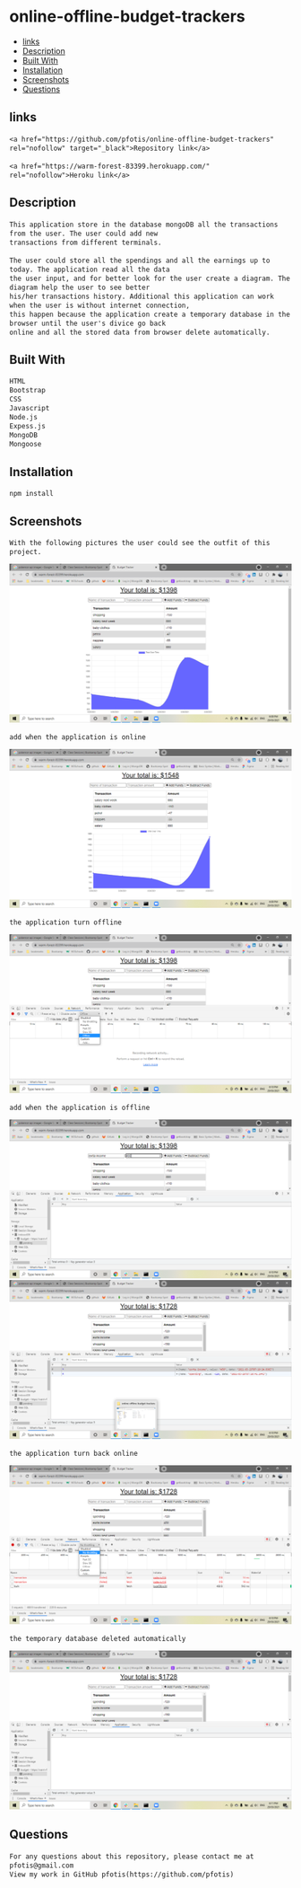 # online-offline-budget-trackers

* [links](#links)
* [Description](#description)
* [Built With](#builtwith)
* [Installation](#installation)
* [Screenshots](#screenshots)
* [Questions](#questions)


## links

    <a href="https://github.com/pfotis/online-offline-budget-trackers" rel="nofollow" target="_black">Repository link</a>

    <a href="https://warm-forest-83399.herokuapp.com/" rel="nofollow">Heroku link</a>

## Description

    This application store in the database mongoDB all the transactions from the user. The user could add new
    transactions from different terminals. 

    The user could store all the spendings and all the earnings up to today. The application read all the data 
    the user input, and for better look for the user create a diagram. The diagram help the user to see better 
    his/her transactions history. Additional this application can work when the user is without internet connection,
    this happen because the application create a temporary database in the browser until the user's divice go back
    online and all the stored data from browser delete automatically.

## Built With

    HTML
    Bootstrap
    CSS
    Javascript
    Node.js
    Expess.js
    MongoDB
    Mongoose


## Installation

    npm install

## Screenshots

    With the following pictures the user could see the outfit of this project.

<img src="./public/assets/img/readme/first_impression.png" alt="first_impress">

    add when the application is online

<img src="./public/assets/img/readme/add_online.png" alt="add online">

    the application turn offline

<img src="./public/assets/img/readme/offline.png" alt="go to offline mode">

    add when the application is offline

<img src="./public/assets/img/readme/add_offline.png" alt="add offline">

<img src="./public/assets/img/readme/add_offline_2.png" alt="add offline">

    the application turn back online

<img src="./public/assets/img/readme/online.png" alt="come back online">

    the temporary database deleted automatically

<img src="./public/assets/img/readme/delete_offline_database.png" alt="delete database">


## Questions

    For any questions about this repository, please contact me at pfotis@gmail.com
    View my work in GitHub pfotis(https://github.com/pfotis)